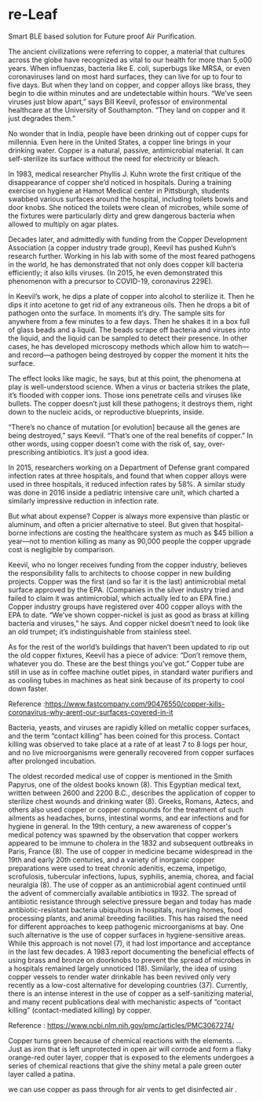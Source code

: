 # re-Leaf
Smart BLE based solution for Future proof Air Purification.

The ancient civilizations were referring to copper, a material that cultures across the globe have recognized as vital to our health for more than 5,o00 years.
When influenzas, bacteria like E. coli, superbugs like MRSA, or even coronaviruses land on most hard surfaces, they can live for up to four to five days.
But when they land on copper, and copper alloys like brass, they begin to die within minutes and are undetectable within hours.
“We’ve seen viruses just blow apart,” says Bill Keevil, professor of environmental healthcare at the University of Southampton.
“They land on copper and it just degrades them.”

No wonder that in India, people have been drinking out of copper cups for millennia. Even here in the United States, a copper line brings in your drinking water.
Copper is a natural, passive, antimicrobial material. It can self-sterilize its surface without the need for electricity or bleach.

In 1983, medical researcher Phyllis J. Kuhn wrote the first critique of the disappearance of copper she’d noticed in hospitals.
During a training exercise on hygiene at Hamot Medical center in Pittsburgh, students swabbed various surfaces around the hospital, including toilets bowls and door knobs.
She noticed the toilets were clean of microbes, while some of the fixtures were particularly dirty and grew dangerous bacteria when allowed to multiply on agar plates.

Decades later, and admittedly with funding from the Copper Development Association (a copper industry trade group), Keevil has pushed Kuhn’s research further.
Working in his lab with some of the most feared pathogens in the world, he has demonstrated that not only does copper kill bacteria efficiently; it also kills viruses.
(In 2015, he even demonstrated this phenomenon with a precursor to COVID-19, coronavirus 229E).

In Keevil’s work, he dips a plate of copper into alcohol to sterilize it. Then he dips it into acetone to get rid of any extraneous oils.
Then he drops a bit of pathogen onto the surface. In moments it’s dry. The sample sits for anywhere from a few minutes to a few days.
Then he shakes it in a box full of glass beads and a liquid. The beads scrape off bacteria and viruses into the liquid, and the liquid can be sampled to detect their presence.
In other cases, he has developed microscopy methods which allow him to watch—and record—a pathogen being destroyed by copper the moment it hits the surface.

The effect looks like magic, he says, but at this point, the phenomena at play is well-understood science. When a virus or bacteria strikes the plate, it’s flooded with copper ions.
Those ions penetrate cells and viruses like bullets. The copper doesn’t just kill these pathogens; it destroys them, right down to the nucleic acids, or reproductive blueprints, inside.

“There’s no chance of mutation [or evolution] because all the genes are being destroyed,” says Keevil. “That’s one of the real benefits of copper.” 
In other words, using copper doesn’t come with the risk of, say, over-prescribing antibiotics. It’s just a good idea.

In 2015, researchers working on a Department of Defense grant compared infection rates at three hospitals, and found that when copper alloys were used in three hospitals,
it reduced infection rates by 58%. A similar study was done in 2016 inside a pediatric intensive care unit, which charted a similarly impressive reduction in infection rate.

But what about expense? Copper is always more expensive than plastic or aluminum, and often a pricier alternative to steel.
But given that hospital-borne infections are costing the healthcare system as much as $45 billion a year—not to mention killing as many as 90,000 people
the copper upgrade cost is negligible by comparison.

Keevil, who no longer receives funding from the copper industry, believes the responsibility falls to architects to choose copper in new building projects.
Copper was the first (and so far it is the last) antimicrobial metal surface approved by the EPA.
(Companies in the silver industry tried and failed to claim it was antimicrobial, which actually led to an EPA fine.)
Copper industry groups have registered over 400 copper alloys with the EPA to date. “We’ve shown copper-nickel is just as good as brass at killing bacteria and viruses,” he says.
And copper nickel doesn’t need to look like an old trumpet; it’s indistinguishable from stainless steel.

As for the rest of the world’s buildings that haven’t been updated to rip out the old copper fixtures, Keevil has a piece of advice: “Don’t remove them, whatever you do.
These are the best things you’ve got.” Copper tube are still in use as in coffee machine outlet pipes, in standard water purifiers and
as cooling tubes in machines as heat sink because of its property to cool down faster.

Reference :https://www.fastcompany.com/90476550/copper-kills-coronavirus-why-arent-our-surfaces-covered-in-it

Bacteria, yeasts, and viruses are rapidly killed on metallic copper surfaces, and the term “contact killing” has been coined for this process.
Contact killing was observed to take place at a rate of at least 7 to 8 logs per hour, and no live microorganisms were generally recovered from copper surfaces after prolonged incubation.

The oldest recorded medical use of copper is mentioned in the Smith Papyrus, one of the oldest books known (8). This Egyptian medical text, written between 2600 and 2200 B.C.,
describes the application of copper to sterilize chest wounds and drinking water (8). Greeks, Romans, Aztecs, and others also used copper or copper compounds
for the treatment of such ailments as headaches, burns, intestinal worms, and ear infections and for hygiene in general. In the 19th century,
a new awareness of copper's medical potency was spawned by the observation that copper workers appeared to be immune to cholera in the 1832 and subsequent outbreaks in Paris, France (8).
The use of copper in medicine became widespread in the 19th and early 20th centuries, and a variety of inorganic copper preparations were used to treat
chronic adenitis, eczema, impetigo, scrofulosis, tubercular infections, lupus, syphilis, anemia, chorea, and facial neuralgia (8).
The use of copper as an antimicrobial agent continued until the advent of commercially available antibiotics in 1932.
The spread of antibiotic resistance through selective pressure began and today has made antibiotic-resistant bacteria ubiquitous in hospitals, nursing homes,
food processing plants, and animal breeding facilities. This has raised the need for different approaches to keep pathogenic microorganisms at bay.
One such alternative is the use of copper surfaces in hygiene-sensitive areas. While this approach is not novel (7), it had lost importance and acceptance in the last few decades.
A 1983 report documenting the beneficial effects of using brass and bronze on doorknobs to prevent the spread of microbes in a hospitals remained largely unnoticed (18).
Similarly, the idea of using copper vessels to render water drinkable has been revived only very recently as a low-cost alternative for developing countries (37).
Currently, there is an intense interest in the use of copper as a self-sanitizing material, and many recent publications deal with mechanistic aspects of “contact killing”
(contact-mediated killing) by copper.

Reference : https://www.ncbi.nlm.nih.gov/pmc/articles/PMC3067274/

Copper turns green because of chemical reactions with the elements. ... Just as iron that is left unprotected in open air will corrode and form a flaky orange-red outer layer,
copper that is exposed to the elements undergoes a series of chemical reactions that give the shiny metal a pale green outer layer called a patina.

we can use copper as pass through for air vents to get disinfected air .

